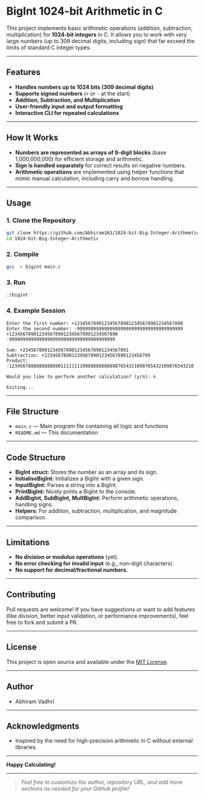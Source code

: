 # BigInt 1024-bit Arithmetic in C

This project implements basic arithmetic operations (addition, subtraction, multiplication) for **1024-bit integers** in C. It allows you to work with very large numbers (up to 309 decimal digits, including sign) that far exceed the limits of standard C integer types.

---

## Features

- **Handles numbers up to 1024 bits (309 decimal digits)**
- **Supports signed numbers** (`+` or `-` at the start)
- **Addition, Subtraction, and Multiplication**
- **User-friendly input and output formatting**
- **Interactive CLI for repeated calculations**

---

## How It Works

- **Numbers are represented as arrays of 9-digit blocks** (base 1,000,000,000) for efficient storage and arithmetic.
- **Sign is handled separately** for correct results on negative numbers.
- **Arithmetic operations** are implemented using helper functions that mimic manual calculation, including carry and borrow handling.

---

## Usage

### 1. Clone the Repository

```bash
git clone https://github.com/Abhiram163/1024-bit-Big-Integer-Arithmetic
cd 1024-bit-Big-Integer-Arithmetic
```

### 2. Compile

```bash
gcc -o bigint main.c
```

### 3. Run

```bash
./bigint
```

### 4. Example Session

```
Enter the first number: +1234567890123456789012345678901234567890
Enter the second number: -999999999999999999999999999999999999999
+1234567890123456789012345678901234567890
-999999999999999999999999999999999999999

Sum: +234567890123456789012345678901234567891
Subtraction: +223456789012345678901234567890123456789
Product: -12345678888888888901111111109888888888987654321098765432109876543210

Would you like to perform another calculation? (y/n): n

Exiting...
```

---

## File Structure

- `main.c` — Main program file containing all logic and functions
- `README.md` — This documentation

---

## Code Structure

- **BigInt struct:** Stores the number as an array and its sign.
- **InitialiseBigInt:** Initializes a BigInt with a given sign.
- **InputBigInt:** Parses a string into a BigInt.
- **PrintBigInt:** Nicely prints a BigInt to the console.
- **AddBigInt, SubBigInt, MultBigInt:** Perform arithmetic operations, handling signs.
- **Helpers:** For addition, subtraction, multiplication, and magnitude comparison.

---

## Limitations

- **No division or modulus operations** (yet).
- **No error checking for invalid input** (e.g., non-digit characters).
- **No support for decimal/fractional numbers.**

---

## Contributing

Pull requests are welcome! If you have suggestions or want to add features (like division, better input validation, or performance improvements), feel free to fork and submit a PR.

---

## License

This project is open source and available under the [MIT License](LICENSE).

---

## Author

- Abhiram Vadhri

---

## Acknowledgments

- Inspired by the need for high-precision arithmetic in C without external libraries.

---

**Happy Calculating!**

---

> _Feel free to customize the author, repository URL, and add more sections as needed for your GitHub profile!_
